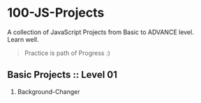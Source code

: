 # 100-JS-Projects
A collection of JavaScript Projects from Basic to ADVANCE level.  
Learn well.  
> Practice is path of Progress :)

## Basic Projects :: Level 01

1. Background-Changer
